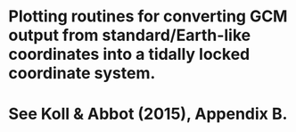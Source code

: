 # Plotting routines for converting GCM output from standard/Earth-like coordinates into a tidally locked coordinate system.
# See Koll & Abbot (2015), Appendix B.

